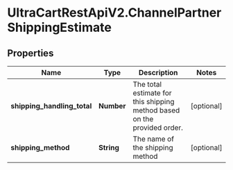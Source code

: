 # UltraCartRestApiV2.ChannelPartnerShippingEstimate

## Properties
Name | Type | Description | Notes
------------ | ------------- | ------------- | -------------
**shipping_handling_total** | **Number** | The total estimate for this shipping method based on the provided order. | [optional] 
**shipping_method** | **String** | The name of the shipping method | [optional] 


